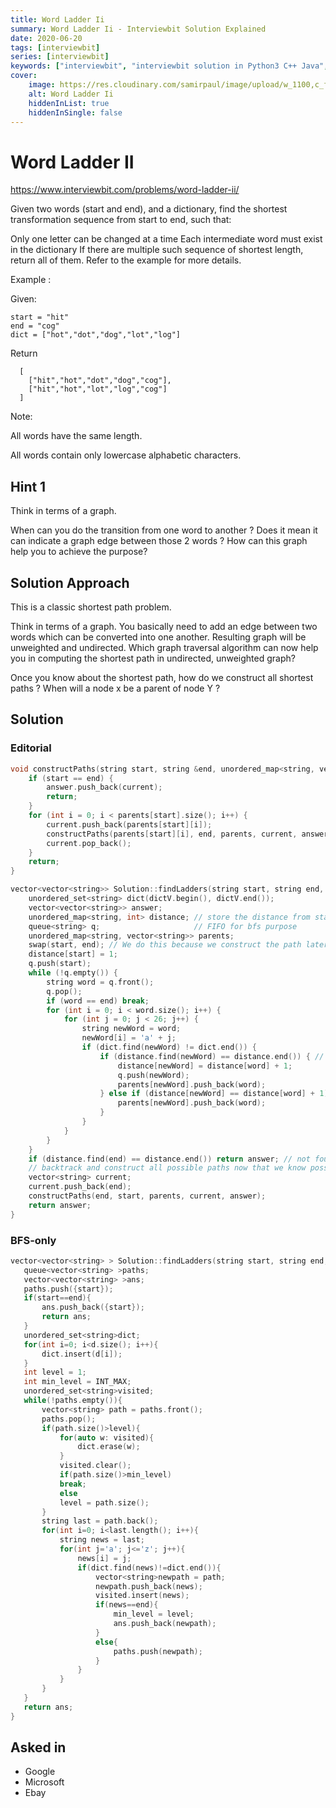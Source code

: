 ```yaml
---
title: Word Ladder Ii
summary: Word Ladder Ii - Interviewbit Solution Explained
date: 2020-06-20
tags: [interviewbit]
series: [interviewbit]
keywords: ["interviewbit", "interviewbit solution in Python3 C++ Java", "Word Ladder Ii Solution Explained"]
cover:
    image: https://res.cloudinary.com/samirpaul/image/upload/w_1100,c_fit,co_rgb:FFFFFF,l_text:Arial_75_bold:Word Ladder Ii - Solution Explained/problem-solving.webp
    alt: Word Ladder Ii
    hiddenInList: true
    hiddenInSingle: false
---
```


# Word Ladder II
https://www.interviewbit.com/problems/word-ladder-ii/

Given two words (start and end), and a dictionary, find the shortest transformation sequence from start to end, such that:

Only one letter can be changed at a time
Each intermediate word must exist in the dictionary
If there are multiple such sequence of shortest length, return all of them. Refer to the example for more details.

Example :

Given:
```
start = "hit"
end = "cog"
dict = ["hot","dot","dog","lot","log"]
```
Return
```
  [
    ["hit","hot","dot","dog","cog"],
    ["hit","hot","lot","log","cog"]
  ]
```
Note:

All words have the same length.

All words contain only lowercase alphabetic characters.

## Hint 1

Think in terms of a graph.

When can you do the transition from one word to another ? Does it mean it can indicate a graph edge between those 2 words ? How can this graph help you to achieve the purpose?

## Solution Approach

This is a classic shortest path problem.

Think in terms of a graph. You basically need to add an edge between two words which can be converted into one another. Resulting graph will be unweighted and undirected.
Which graph traversal algorithm can now help you in computing the shortest path in undirected, unweighted graph?

Once you know about the shortest path, how do we construct all shortest paths ? 
When will a node x be a parent of node Y ?


## Solution
### Editorial

```cpp
void constructPaths(string start, string &end, unordered_map<string, vector<string>> &parents, vector<string> &current, vector<vector<string>> &answer) {
    if (start == end) {
        answer.push_back(current);
        return;
    }
    for (int i = 0; i < parents[start].size(); i++) {
        current.push_back(parents[start][i]);
        constructPaths(parents[start][i], end, parents, current, answer);
        current.pop_back();
    }
    return;
}

vector<vector<string>> Solution::findLadders(string start, string end, vector<string> &dictV) {
    unordered_set<string> dict(dictV.begin(), dictV.end());
    vector<vector<string>> answer;
    unordered_map<string, int> distance; // store the distance from start to the current word
    queue<string> q;                     // FIFO for bfs purpose
    unordered_map<string, vector<string>> parents;
    swap(start, end); // We do this because we construct the path later from end to start
    distance[start] = 1;
    q.push(start);
    while (!q.empty()) {
        string word = q.front();
        q.pop();
        if (word == end) break;
        for (int i = 0; i < word.size(); i++) {
            for (int j = 0; j < 26; j++) {
                string newWord = word;
                newWord[i] = 'a' + j;
                if (dict.find(newWord) != dict.end()) {
                    if (distance.find(newWord) == distance.end()) { // seen for the first time
                        distance[newWord] = distance[word] + 1;
                        q.push(newWord);
                        parents[newWord].push_back(word);
                    } else if (distance[newWord] == distance[word] + 1) {
                        parents[newWord].push_back(word);
                    }
                }
            }
        }
    }
    if (distance.find(end) == distance.end()) return answer; // not found
    // backtrack and construct all possible paths now that we know possible optimal parents.
    vector<string> current;
    current.push_back(end);
    constructPaths(end, start, parents, current, answer);
    return answer;
}

```

### BFS-only

```cpp
vector<vector<string> > Solution::findLadders(string start, string end, vector<string> &d) {
   queue<vector<string> >paths;
   vector<vector<string> >ans;
   paths.push({start});
   if(start==end){
       ans.push_back({start});
       return ans;
   }
   unordered_set<string>dict;
   for(int i=0; i<d.size(); i++){
       dict.insert(d[i]);
   }
   int level = 1;
   int min_level = INT_MAX;
   unordered_set<string>visited;
   while(!paths.empty()){
       vector<string> path = paths.front();
       paths.pop();
       if(path.size()>level){
           for(auto w: visited){
               dict.erase(w);
           }
           visited.clear();
           if(path.size()>min_level)
           break;
           else
           level = path.size();
       }
       string last = path.back();
       for(int i=0; i<last.length(); i++){
           string news = last;
           for(int j='a'; j<='z'; j++){
               news[i] = j;
               if(dict.find(news)!=dict.end()){
                   vector<string>newpath = path;
                   newpath.push_back(news);
                   visited.insert(news);
                   if(news==end){
                       min_level = level;
                       ans.push_back(newpath);
                   }
                   else{
                       paths.push(newpath);
                   }
               }
           }
       }
   }
   return ans;
}
```

## Asked in
* Google
* Microsoft
* Ebay

